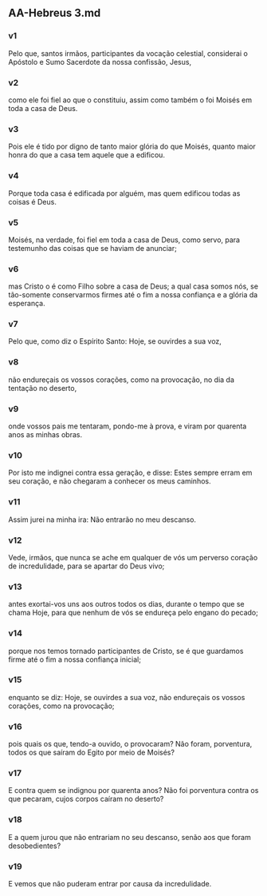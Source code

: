 ## AA-Hebreus 3.md
### v1
 Pelo que, santos irmãos, participantes da vocação celestial, considerai o Apóstolo e Sumo Sacerdote da nossa confissão, Jesus,
### v2
 como ele foi fiel ao que o constituiu, assim como também o foi Moisés em toda a casa de Deus.
### v3
 Pois ele é tido por digno de tanto maior glória do que Moisés, quanto maior honra do que a casa tem aquele que a edificou.
### v4
 Porque toda casa é edificada por alguém, mas quem edificou todas as coisas é Deus.
### v5
 Moisés, na verdade, foi fiel em toda a casa de Deus, como servo, para testemunho das coisas que se haviam de anunciar;
### v6
 mas Cristo o é como Filho sobre a casa de Deus; a qual casa somos nós, se tão-somente conservarmos firmes até o fim a nossa confiança e a glória da esperança.
### v7
 Pelo que, como diz o Espírito Santo: Hoje, se ouvirdes a sua voz,
### v8
 não endureçais os vossos corações, como na provocação, no dia da tentação no deserto,
### v9
 onde vossos pais me tentaram, pondo-me à prova, e viram por quarenta anos as minhas obras.
### v10
 Por isto me indignei contra essa geração, e disse: Estes sempre erram em seu coração, e não chegaram a conhecer os meus caminhos.
### v11
 Assim jurei na minha ira: Não entrarão no meu descanso.
### v12
 Vede, irmãos, que nunca se ache em qualquer de vós um perverso coração de incredulidade, para se apartar do Deus vivo;
### v13
 antes exortai-vos uns aos outros todos os dias, durante o tempo que se chama Hoje, para que nenhum de vós se endureça pelo engano do pecado;
### v14
 porque nos temos tornado participantes de Cristo, se é que guardamos firme até o fim a nossa confiança inicial;
### v15
 enquanto se diz: Hoje, se ouvirdes a sua voz, não endureçais os vossos corações, como na provocação;
### v16
 pois quais os que, tendo-a ouvido, o provocaram? Não foram, porventura, todos os que saíram do Egito por meio de Moisés?
### v17
 E contra quem se indignou por quarenta anos? Não foi porventura contra os que pecaram, cujos corpos caíram no deserto?
### v18
 E a quem jurou que não entrariam no seu descanso, senão aos que foram desobedientes?
### v19
 E vemos que não puderam entrar por causa da incredulidade.
